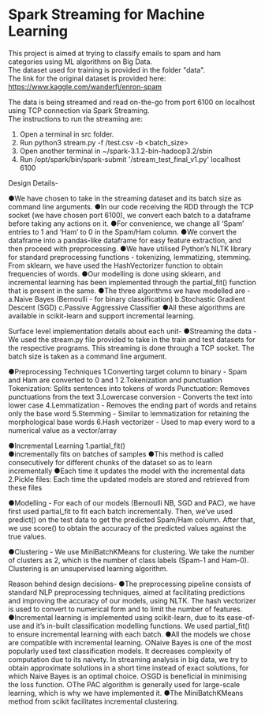 # Spark Streaming for Machine Learning

This project is aimed at trying to classify emails to spam and ham categories using ML algorithms on Big Data.  
The dataset used for training is provided in the folder "data".  
The link for the original dataset is provided here:  
https://www.kaggle.com/wanderfj/enron-spam  

The data is being streamed and read on-the-go from port 6100 on localhost using TCP connection via Spark Streaming.  
The instructions to run the streaming are:  
1. Open a terminal in src folder.  
2. Run python3 stream.py -f <path>/test.csv -b <batch_size>
3. Open another terminal in ~/spark-3.1.2-bin-hadoop3.2/sbin
4. Run /opt/spark/bin/spark-submit '<path>/stream_test_final_v1.py' localhost 6100

  
  Design Details-
	
●We have chosen to take in the streaming dataset and its batch size as command line arguments.
●In our code receiving the RDD through the TCP socket (we have chosen port 6100), we convert each batch to a dataframe before taking any actions on it.
●For convenience, we change all ‘Spam’ entries to 1 and ‘Ham’ to 0 in the Spam/Ham column.
●We convert the dataframe into a pandas-like dataframe for easy feature extraction, and then proceed with preprocessing.
●We have utilised Python’s NLTK library for standard preprocessing functions - tokenizing, lemmatizing, stemming. From sklearn, we have used the HashVectorizer function to obtain frequencies of words.
●Our modelling is done using sklearn, and incremental learning has been implemented through the partial_fit() function that is present in the same.
●The three algorithms we have modelled are -
	a.Naive Bayes (Bernoulli - for binary classification)
	b.Stochastic Gradient Descent (SGD)
	c.Passive Aggressive Classifier
●All these algorithms are available in scikit-learn and support incremental learning.


Surface level implementation details about each unit-
●Streaming the data - We used the stream.py file provided to take in the train and test datasets for the respective programs. This streaming is done through a TCP socket. The batch size is taken as a command line argument.

●Preprocessing Techniques
	1.Converting target column to binary - Spam and Ham are converted to 0 and 1 
	2.Tokenization and punctuation
	Tokenization: Splits sentences into tokens of words
	Punctuation: Removes punctuations from the text
	3.Lowercase conversion - Converts the text into lower case 
	4.Lemmatization - Removes the ending part of words and retains only the base word
	5.Stemming - Similar to lemmatization for retaining the morphological base words 
	6.Hash vectorizer - Used to map every word to a numerical value as a vector/array

●Incremental Learning
	1.partial_fit()  
		●incrementally fits on batches of samples
		●This method is called consecutively for different chunks of the dataset so as to learn incrementally
		●Each time it updates the model with the incremental data
	2.Pickle files: Each time the updated models are stored and retrieved from these files

●Modelling - For each of our models (Bernoulli NB, SGD and PAC), we have first used partial_fit to fit each batch incrementally. Then, we’ve used predict() on the test data to get the predicted Spam/Ham column. After that, we use score() to obtain the accuracy of the predicted values against the true values.

●Clustering - We use MiniBatchKMeans for clustering. We take the number of clusters as 2, which is the number of class labels (Spam-1 and Ham-0). Clustering is an unsupervised learning algorithm.


Reason behind design decisions-
●The preprocessing pipeline consists of standard NLP preprocessing techniques, aimed at facilitating predictions and improving the accuracy of our models, using NLTK. The hash vectorizer is used to convert to numerical form and to limit the number of features.
●Incremental learning is implemented using scikit-learn, due to its ease-of-use and it’s in-built classification modelling functions. We used partial_fit() to ensure incremental learning with each batch.
●All the models we chose are compatible with incremental learning. 
	○Naive Bayes is one of the most popularly used text classification models. It decreases complexity of computation due to its naivety. In streaming analysis in big data, we try to obtain approximate solutions in a short time instead of exact solutions, for which Naive Bayes is an optimal choice.
	○SGD is beneficial in minimising the loss function.
	○The PAC algorithm is generally used for large-scale learning, which is why we have implemented it.
●The MiniBatchKMeans method from scikit facilitates incremental clustering.
